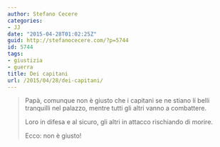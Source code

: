 ```yaml
---
author: Stefano Cecere
categories:
- JJ
date: "2015-04-28T01:02:25Z"
guid: http://stefanocecere.com/?p=5744
id: 5744
tags:
- giustizia
- guerra
title: Dei capitani
url: /2015/04/28/dei-capitani/
---
```


> Papà, comunque non è giusto che i capitani se ne stiano lí belli tranquilli nel palazzo, mentre tutti gli altri vanno a combattere.
> 
> Loro in difesa e al sicuro, gli altri in attacco rischiando di morire.
> 
> Ecco: non è giusto!